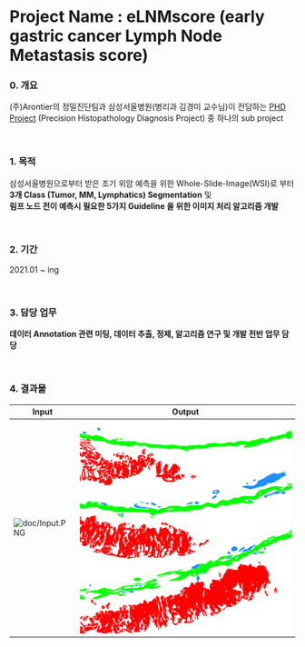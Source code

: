 # Project Name : eLNMscore (early gastric cancer Lymph Node Metastasis score)

### 0. 개요
(주)Arontier의 정밀진단팀과 삼성서울병원(병리과 김경미 교수님)이 전담하는 [PHD Project](https://github.com/AhnHeeYoung/Projects-Arontier/blob/master/ICIscore/doc/PHD.PNG) (Precision Histopathology Diagnosis Project) 중 하나의 sub project   

<br />

### 1. 목적
삼성서울병원으로부터 받은 조기 위암 예측을 위한 Whole-Slide-Image(WSI)로 부터 **3개 Class (Tumor, MM, Lymphatics) Segmentation** 및   
**림프 노드 전이 예측시 필요한 5가지 Guideline 을 위한 이미지 처리 알고리즘 개발** 

<br />
  
### 2. 기간
2021.01 ~ ing

<br />

### 3. 담당 업무
**데이터 Annotation 관련 미팅, 데이터 추출, 정제, 알고리즘 연구 및 개발 전반 업무 담당**   

<br />

### 4. 결과물 

| Input | Output |
|---|---|
|![doc/Input.PNG](./doc/Input.PNG)|![./doc/Output.PNG](./doc/Output.PNG)|
